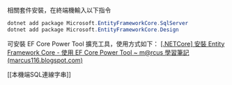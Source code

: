 
相關套件安裝，在終端機輸入以下指令
```C#
dotnet add package Microsoft.EntityFrameworkCore.SqlServer
dotnet add package Microsoft.EntityFrameworkCore.Design
```

可安裝 EF Core Power Tool 擴充工具，使用方式如下：
[[.NETCore] 安裝 Entity Framework Core - 使用 EF Core Power Tool ~ m@rcus 學習筆記 (marcus116.blogspot.com)](https://marcus116.blogspot.com/2019/04/netcore-entity-framework-core-ef-core.html)

[[本機端SQL連線字串]]
